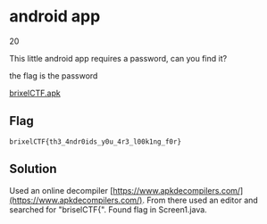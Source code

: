 #  android app
20

This little android app requires a password, can you find it?

the flag is the password


[brixelCTF.apk](brixelCTF.apk)

## Flag
```
brixelCTF{th3_4ndr0ids_y0u_4r3_l00k1ng_f0r}
```

## Solution

Used an online decompiler [https://www.apkdecompilers.com/](https://www.apkdecompilers.com/). From there used an editor and searched for "briselCTF{". Found flag in Screen1.java.